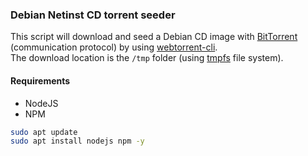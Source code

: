### Debian Netinst CD torrent seeder

This script will download and seed a Debian CD image with [BitTorrent](https://en.wikipedia.org/wiki/BitTorrent) (communication protocol) by using [webtorrent-cli](https://www.npmjs.com/package/webtorrent-cli).  
The download location is the `/tmp` folder (using [tmpfs](https://www.kernel.org/doc/html/latest/filesystems/tmpfs.html) file system).

#### Requirements

- NodeJS
- NPM

```bash
sudo apt update
sudo apt install nodejs npm -y
```